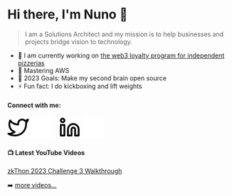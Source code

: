 # Hi there, I'm Nuno 👋

> I am a Solutions Architect and my mission is to help businesses and projects bridge vision to technology.

- 🔭 I am currently working on [the web3 loyalty program for independent pizzerias](https://github.com/Pizza-wallet)
- 🌱 Mastering AWS
- 🥅 2023 Goals: Make my second brain open source
- ⚡ Fun fact: I do kickboxing and lift weights

#### Connect with me:
[![website](./img/twitter-light.svg)](https://twitter.com/nunomiguelcg#gh-light-mode-only)
[![website](./img/twitter-dark.svg)](https://twitter.com/nunomiguelcg#gh-dark-mode-only)
&nbsp;&nbsp;
[![website](./img/linkedin-light.svg)](https://linkedin.com/in/nunomgoncalves#gh-light-mode-only)
[![website](./img/linkedin-dark.svg)](https://linkedin.com/in/nunomgoncalves#gh-dark-mode-only)
&nbsp;&nbsp;

#### 📺 Latest YouTube Videos

<!--YOUTUBE:START - Don't forget to comment-->
[zkThon 2023 Challenge 3 Walkthrough](https://www.youtube.com/watch?v=i0i5w5NjLkY&t)
<!--YOUTUBE:END - Don't forget to comment-->

➡️ [more videos...](https://www.youtube.com/@nunomiguelcg)
